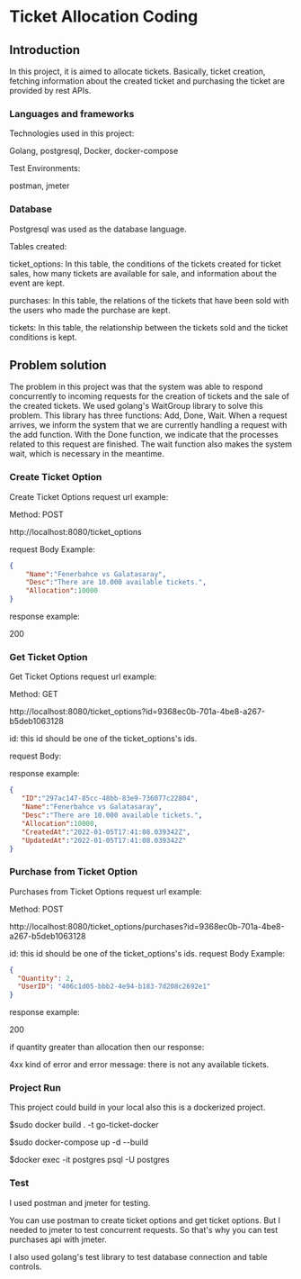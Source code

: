 # Ticket Allocation Coding

## Introduction

In this project, it is aimed to allocate tickets. Basically, ticket creation, fetching information about the created ticket and purchasing the ticket are provided by rest APIs.



### Languages and frameworks

Technologies used in this project:

Golang,
postgresql,
Docker,
docker-compose

Test Environments:

postman,
jmeter

### Database

Postgresql was used as the database language.

Tables created:

ticket_options: In this table, the conditions of the tickets created for ticket sales, how many tickets are available for sale, and information about the event are kept.

purchases: In this table, the relations of the tickets that have been sold with the users who made the purchase are kept.

tickets: In this table, the relationship between the tickets sold and the ticket conditions is kept.


## Problem solution

The problem in this project was that the system was able to respond concurrently to incoming requests for the creation of tickets and the sale of the created tickets. We used golang's WaitGroup library to solve this problem. This library has three functions: Add, Done, Wait. When a request arrives, we inform the system that we are currently handling a request with the add function. With the Done function, we indicate that the processes related to this request are finished. The wait function also makes the system wait, which is necessary in the meantime.

### Create Ticket Option

Create Ticket Options request url example:

Method: POST

 http://localhost:8080/ticket_options
 
 request Body Example:
 ```json
 {
     "Name":"Fenerbahce vs Galatasaray",
     "Desc":"There are 10.000 available tickets.",
     "Allocation":10000
 }
 ```
 response example:
 
 200

### Get Ticket Option

Get Ticket Options request url example:

 Method: GET
 
  http://localhost:8080/ticket_options?id=9368ec0b-701a-4be8-a267-b5deb1063128
  
   id: this id should be one of the ticket_options's ids. 

  request Body: 
  
  response example:
  
 ```json
 {
    "ID":"297ac147-85cc-48bb-83e9-736077c22804",
    "Name":"Fenerbahce vs Galatasaray",
    "Desc":"There are 10.000 available tickets.",
    "Allocation":10000,
    "CreatedAt":"2022-01-05T17:41:08.039342Z",
    "UpdatedAt":"2022-01-05T17:41:08.039342Z"
}
  ```



### Purchase from Ticket Option


Purchases from Ticket Options request url example:

Method: POST

 http://localhost:8080/ticket_options/purchases?id=9368ec0b-701a-4be8-a267-b5deb1063128
 
 id: this id should be one of the ticket_options's ids. 
 request Body Example:
 ```json
 {
   "Quantity": 2,
   "UserID": "406c1d05-bbb2-4e94-b183-7d208c2692e1"
 }
 ```
 response example:
 
 200
 
 if quantity greater than allocation then our response:
 
 4xx kind of error and error message: there is not any available tickets.
 
 ### Project Run
 
 This project could build in your local also this is a dockerized project.
 
 $sudo docker build . -t go-ticket-docker
 
 $sudo docker-compose up -d --build
 
 $docker exec -it postgres psql -U postgres
 

### Test

I used postman and jmeter for testing.

You can use postman to create ticket options and get ticket options. But I needed to jmeter to test concurrent requests.
So that's why you can test purchases api with jmeter.

I also used golang's test library to test database connection and table controls.


